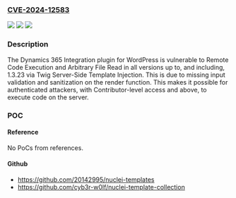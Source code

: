 ### [CVE-2024-12583](https://cve.mitre.org/cgi-bin/cvename.cgi?name=CVE-2024-12583)
![](https://img.shields.io/static/v1?label=Product&message=Dynamics%20365%20Integration&color=blue)
![](https://img.shields.io/static/v1?label=Version&message=*%3C%3D%201.3.23%20&color=brighgreen)
![](https://img.shields.io/static/v1?label=Vulnerability&message=CWE-1336%20Improper%20Neutralization%20of%20Special%20Elements%20Used%20in%20a%20Template%20Engine&color=brighgreen)

### Description

The Dynamics 365 Integration plugin for WordPress is vulnerable to Remote Code Execution and Arbitrary File Read in all versions up to, and including, 1.3.23 via Twig Server-Side Template Injection. This is due to missing input validation and sanitization on the render function. This makes it possible for authenticated attackers, with Contributor-level access and above, to execute code on the server.

### POC

#### Reference
No PoCs from references.

#### Github
- https://github.com/20142995/nuclei-templates
- https://github.com/cyb3r-w0lf/nuclei-template-collection

